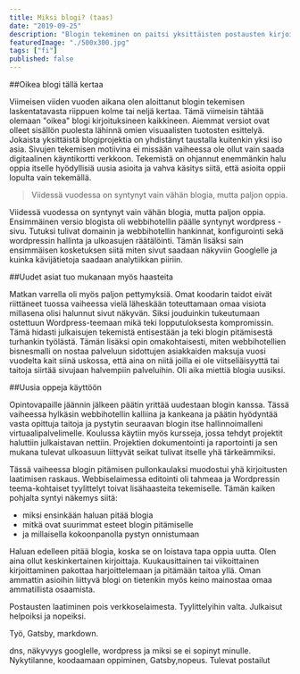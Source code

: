 ```yaml
---
title: Miksi blogi? (taas)
date: "2019-09-25"
description: "Blogin tekeminen on paitsi yksittäisten postausten kirjoittamista myös jatkuva oppimisen prosessi"
featuredImage: "./500x300.jpg"
tags: ["fi"]
published: false
---
```


##Oikea blogi tällä kertaa

Viimeisen viiden vuoden aikana olen aloittanut blogin tekemisen laskentatavasta riippuen kolme tai neljä kertaa. Tämä viimeisin tähtää olemaan "oikea" blogi kirjoituksineen kaikkineen. Aiemmat versiot ovat olleet sisällön puolesta lähinnä omien visuaalisten tuotosten esittelyä. Jokaista yksittäistä blogiprojektia on yhdistänyt taustalla kuitenkin yksi iso asia. Sivujen tekemisen motiivina ei missään vaiheessa ole ollut vain saada digitaalinen käyntikortti verkkoon. Tekemistä on ohjannut enemmänkin halu oppia itselle hyödyllisiä uusia asioita ja vahva käsitys siitä, että asioita oppii lopulta vain tekemällä. 

>Viidessä vuodessa on syntynyt vain vähän blogia, mutta paljon oppia. 

Viidessä vuodessa on syntynyt vain vähän blogia, mutta paljon oppia. Ensimmäinen versio blogista oli webbihotellin päälle syntynyt wordpress -sivu. Tutuksi tulivat domainin ja webbihotellin hankinnat, konfigurointi sekä wordpressin hallinta ja ulkoasujen räätälöinti. Tämän lisäksi sain ensimmäisen kosketuksen siitä miten sivut saadaan näkyviin Googlelle ja kuinka kävijätietoja saadaan analytiikkan piiriin. 

##Uudet asiat tuo mukanaan myös haasteita

Matkan varrella oli myös paljon pettymyksiä. Omat koodarin taidot eivät riittäneet tuossa vaiheessa vielä läheskään toteuttamaan omaa visiota millasena olisi halunnut sivut näkyvän. Siksi jouduinkin tukeutumaan ostettuun Wordpress-teemaan mikä teki lopputuloksesta kompromissin. Tämä hidasti julkaisujen tekemistä entisestään ja teki blogin pitämisestä turhankin työlästä. Tämän lisäksi opin omakohtaisesti, miten webbihotellien bisnesmalli on nostaa palveluun sidottujen asiakkaiden maksuja vuosi vuodelta kait siinä uskossa, että aina on niitä joilla ei ole viitseliäisyyttä tai taitoja siirtää sivujaan halvempiin palveluihin. Oli aika miettiä blogia uusiksi.

##Uusia oppeja käyttöön

Opintovapaille jäännin jälkeen päätin yrittää uudestaan blogin kanssa. Tässä vaiheessa hylkäsin webbihotellin kalliina ja kankeana ja päätin hyödyntää vasta opittuja taitoja ja pystytin seuraavan blogin itse hallinnoimalleni virtuaalipalvelimelle. Koulussa käytiin myös kursseja, jossa tehdyt projektit haluttiin julkaistavan nettiin. Projektien dokumentointi ja raportointi ja sen mukana tulevat ulkoasuun liittyvät seikat tulivat itselle yhä tärkeämmiksi. 

Tässä vaiheessa blogin pitämisen pullonkaulaksi muodostui yhä kirjoitusten laatimisen raskaus. Webbiselaimessa editointi oli tahmeaa ja Wordpressin teema-kohtaiset tyylittelyt toivat lisähaasteita tekemiselle. Tämän kaiken pohjalta syntyi näkemys siitä:
- miksi ensinkään haluan pitää blogia
- mitkä ovat suurimmat esteet blogin pitämiselle 
- ja millaisella kokoonpanolla pystyn onnistumaan

Haluan edelleen pitää blogia, koska se on loistava tapa oppia uutta. Olen aina ollut keskinkertainen kirjoittaja. Kuukausittainen tai viikoittainen kirjoittaminen pakottaa harjoittelemaan ja pitämään taitoa yllä. Oman ammattin asioihin liittyvä blogi on tietenkin myös keino mainostaa omaa ammatillista osaamista. 

Postausten laatiminen pois verkkoselaimesta. Tyylittelyihin valta. Julkaisut helpoiksi ja nopeiksi.

Työ, Gatsby, markdown.

dns, näkyvyys googlelle, wordpress ja miksi se ei sopinyt minulle. Nykytilanne, koodaamaan oppiminen, Gatsby,nopeus. Tulevat postailut